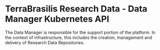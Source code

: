 # TerraBrasilis Research Data - Data Manager Kubernetes API
The Data Manager is responsible for the support portion of the platform. In the context of infrastructure, this includes the creation, management and delivery of Research Data Repositories.

